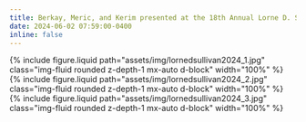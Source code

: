 ```yaml
---
title: Berkay, Meric, and Kerim presented at the 18th Annual Lorne D. Sullivan Lectureship and Research Day!
date: 2024-06-02 07:59:00-0400
inline: false
---
```


<div class="row">
    <div class="col">
        {% include figure.liquid path="assets/img/lornedsullivan2024_1.jpg" class="img-fluid rounded z-depth-1 mx-auto d-block" width="100%" %}
    </div>
    <div class="col">
        {% include figure.liquid path="assets/img/lornedsullivan2024_2.jpg" class="img-fluid rounded z-depth-1 mx-auto d-block" width="100%" %}
    </div>
</div>
{% include figure.liquid path="assets/img/lornedsullivan2024_3.jpg" class="img-fluid rounded z-depth-1 mx-auto d-block" width="100%" %}